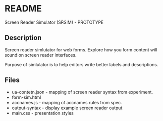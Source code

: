 # README
Screen Reader Simulator (SRSIM)  - PROTOTYPE

## Description
Screen reader simlutator for web forms.  Explore how you form content will sound on screen reader interfaces.

Purpose of simlulator is to help editors write better labels and descriptions.

## Files
* ua-contetn.json - mapping of screen reader syntax from experiment.
* form-sim.html
* accnames.js - mapping of accnames rules from spec.
* output-syntax - display example screen reader output
* main.css - presentation styles
